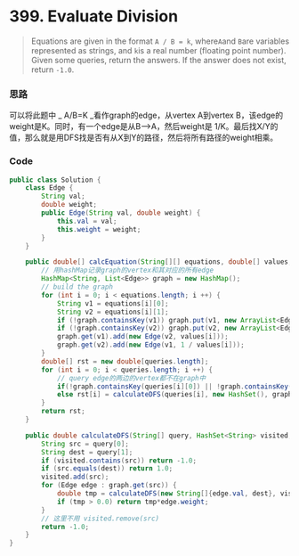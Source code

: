 # 399. Evaluate Division

> Equations are given in the format `A / B = k`, where`A`and `B`are variables represented as strings, and `k`is a real number \(floating point number\). Given some queries, return the answers. If the answer does not exist, return `-1.0`.

### 思路

可以将此题中 _ A/B=K  _看作graph的edge，从vertex A到vertex B，该edge的weight是K。同时，有一个edge是从B--&gt;A，然后weight是 1/K。最后找X/Y的值，那么就是用DFS找是否有从X到Y的路径，然后将所有路径的weight相乘。

### Code

```java
public class Solution {
    class Edge {
        String val;
        double weight;
        public Edge(String val, double weight) {
            this.val = val;
            this.weight = weight;
        }
    }

    public double[] calcEquation(String[][] equations, double[] values, String[][] queries) {
        // 用hashMap记录graph的vertex和其对应的所有edge
        HashMap<String, List<Edge>> graph = new HashMap();
        // build the graph
        for (int i = 0; i < equations.length; i ++) {
            String v1 = equations[i][0];
            String v2 = equations[i][1];
            if (!graph.containsKey(v1)) graph.put(v1, new ArrayList<Edge>());
            if (!graph.containsKey(v2)) graph.put(v2, new ArrayList<Edge>());
            graph.get(v1).add(new Edge(v2, values[i]));
            graph.get(v2).add(new Edge(v1, 1 / values[i]));
        }
        double[] rst = new double[queries.length];
        for (int i = 0; i < queries.length; i ++) {
            // query edge的两边的vertex都不在graph中
            if(!graph.containsKey(queries[i][0]) || !graph.containsKey(queries[i][1])) rst[i] = -1.0;
            else rst[i] = calculateDFS(queries[i], new HashSet(), graph);
        }
        return rst;
    }

    public double calculateDFS(String[] query, HashSet<String> visited, HashMap<String, List<Edge>> graph) {
        String src = query[0];
        String dest = query[1];
        if (visited.contains(src)) return -1.0;
        if (src.equals(dest)) return 1.0;
        visited.add(src);
        for (Edge edge : graph.get(src)) {
            double tmp = calculateDFS(new String[]{edge.val, dest}, visited, graph);
            if (tmp > 0.0) return tmp*edge.weight;
        }
        // 这里不用 visited.remove(src)
        return -1.0;
    }
}
```



